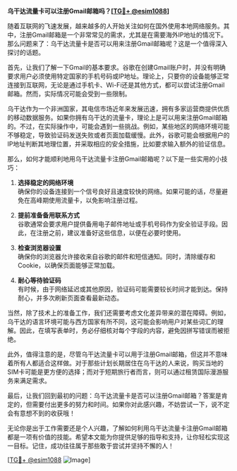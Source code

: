 **乌干达流量卡可以注册Gmail邮箱吗？[[TG💪+ @esim1088](https://t.me/s/esim1088)]**

随着互联网的飞速发展，越来越多的人开始关注如何在国外使用本地网络服务。其中，注册Gmail邮箱是一个非常常见的需求，尤其是在需要海外IP地址的情况下。那么问题来了：乌干达流量卡是否可以用来注册Gmail邮箱呢？这是一个值得深入探讨的话题。

首先，让我们了解一下Gmail的基本要求。谷歌在创建Gmail账户时，并没有明确要求用户必须使用特定国家的手机号码或IP地址。理论上，只要你的设备能够正常连接到互联网，无论是通过手机卡、Wi-Fi还是其他方式，都可以尝试注册Gmail邮箱。然而，实际情况可能会受到一些限制。

乌干达作为一个非洲国家，其电信市场近年来发展迅速，拥有多家运营商提供优质的移动数据服务。如果你拥有乌干达的流量卡，理论上是可以用来注册Gmail邮箱的。不过，在实际操作中，可能会遇到一些挑战。例如，某些地区的网络环境可能不够稳定，导致验证码发送失败或者页面加载缓慢。此外，谷歌可能会根据用户的IP地址判断其地理位置，并采取相应的安全措施，比如要求输入额外的验证信息。

那么，如何才能顺利地用乌干达流量卡注册Gmail邮箱呢？以下是一些实用的小技巧：

1. **选择稳定的网络环境**  
   确保你的设备连接到一个信号良好且速度较快的网络。如果可能的话，尽量避免在高峰期使用流量卡，以免影响注册过程。

2. **提前准备备用联系方式**  
   谷歌通常会要求用户提供备用电子邮件地址或手机号码作为安全验证手段。因此，在注册之前，建议准备好这些信息，以便在必要时使用。

3. **检查浏览器设置**  
   确保你的浏览器允许接收来自谷歌的邮件和短信通知。同时，清除缓存和Cookie，以确保页面能够正常加载。

4. **耐心等待验证码**  
   有时候，由于网络延迟或其他原因，验证码可能需要较长时间才能到达。保持耐心，并多次刷新页面查看最新动态。

当然，除了技术上的准备工作，我们还需要考虑文化差异带来的潜在障碍。例如，乌干达的语言环境可能与西方国家有所不同，这可能会影响用户对某些词汇的理解。因此，在填写表单时，务必仔细核对每个字段的内容，避免因拼写错误而被拒绝。

此外，值得注意的是，尽管乌干达流量卡可以用于注册Gmail邮箱，但这并不意味着所有人都适合这样做。对于那些计划长期居住在乌干达的人来说，购买当地的SIM卡可能是更方便的选择；而对于短期旅行者而言，则可以通过租赁国际漫游服务来满足需求。

最后，让我们回到最初的问题：乌干达流量卡是否可以注册Gmail邮箱？答案是肯定的，但需要付出更多的努力和时间。如果你对此感兴趣，不妨尝试一下，说不定会有意想不到的收获哦！

无论你是出于工作需要还是个人兴趣，了解如何利用乌干达流量卡注册Gmail邮箱都是一项有价值的技能。希望本文能为你提供足够的指导和支持，让你轻松实现这一目标。记住，成功往往属于那些敢于尝试并坚持不懈的人！

[[TG💪+ @esim1088](https://t.me/s/esim1088) ![Image](https://i.postimg.cc/4NQfJmqS/Snipaste-2025-05-13-00-14-12.png)]